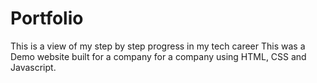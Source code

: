 # Portfolio
This is a view of my step by step progress in my tech career 
This was a Demo website built for a company for a company using HTML, CSS and Javascript.
